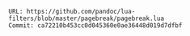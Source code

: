 <!-- vim: set ft=markdown ts=2 sw=2 ai cc=80 et spell nolist wrap lbr :-->
<!-- SPDX-License-Identifier: MIT -->
<!-- SPDX-FileCopyrightText: 2021-2023 The DPS8M Development Team -->
<!-- scspell-id: bb9a1542-f92e-11ec-a903-80ee73e9b8e7 -->
<!-- Copyright (c) 2021-2023 The DPS8M Development Team -->
```text
URL: https://github.com/pandoc/lua-filters/blob/master/pagebreak/pagebreak.lua
Commit: ca72210b453cc0d045360e0ae36448d019d7dfbf
```
